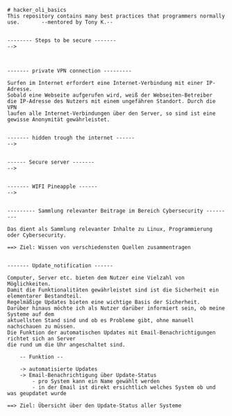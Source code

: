    # hacker_oli_basics
    This repository contains many best practices that programmers normally use.       --mentored by Tony K.--


    -------- Steps to be secure -------
    -->



    ------- private VPN connection ---------

    Surfen im Internet erfordert eine Internet-Verbindung mit einer IP-Adresse.
    Sobald eine Webseite aufgerufen wird, weiß der Webseiten-Betreiber
    die IP-Adresse des Nutzers mit einem ungefähren Standort. Durch die VPN
    laufen alle Internet-Verbindungen über den Server, so sind ist eine
    gewisse Anonymität gewährleistet.


    ------- hidden trough the internet ------
    -->


    ------ Secure server -------
    -->


    ------- WIFI Pineapple ------
    -->


    --------- Sammlung relevanter Beitrage im Bereich Cybersecurity ---------

    Das dient als Sammlung relevanter Inhalte zu Linux, Programmierung oder Cybersecurity.

    ==> Ziel: Wissen von verschiedensten Quellen zusammentragen


    ------- Update_notification ------

    Computer, Server etc. bieten dem Nutzer eine Vielzahl von Möglichkeiten. 
    Damit die Funktionalitäten gewährleistet sind ist die Sicherheit ein elementarer Bestandteil.
    Regelmäßige Updates bieten eine wichtige Basis der Sicherheit.
    Darüber hinaus möchte ich als Nutzer darüber informiert sein, ob meine Systeme auf dem
    aktuellsten Stand sind und ob es Probleme gibt, ohne manuell nachschauen zu müssen.
    Die Funktion der automatischen Updates mit Email-Benachrichtigungen richtet sich an Server
    die rund um die Uhr angeschaltet sind.

        -- Funktion --

        -> automatisierte Updates
        -> Email-Benachrichtigung über Update-Status
            - pro System kann ein Name gewählt werden
            - in der Email ist direkt ersichtlich welches System ob und was geupdatet wurde

    ==> Ziel: Übersicht über den Update-Status aller Systeme
